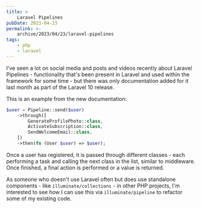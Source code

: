 ```yaml
---
title: >
    Laravel Pipelines
pubDate: 2023-04-23
permalink: >-
    archive/2023/04/23/laravel-pipelines
tags:
    - php
    - laravel
---
```


I've seen a lot on social media and posts and videos recently about Laravel Pipelines - functionality that's been present in Laravel and used within the framework for some time - but there was only documentation added for it last month as part of the Laravel 10 release.

This is an example from the new documentation:

```php
$user = Pipeline::send($user)
    ->through([
        GenerateProfilePhoto::class,
        ActivateSubscription::class,
        SendWelcomeEmail::class,
    ])
    ->then(fn (User $user) => $user);
```

Once a user has registered, it is passed through different classes - each performing a task and calling the next class in the list, similar to middleware. Once finished, a final action is performed or a value is returned.

As someone who doesn't use Laravel often but does use standalone components - like `illuminate/collections` - in other PHP projects, I'm interested to see how I can use this via `illuminate/pipeline` to refactor some of my existing code.
